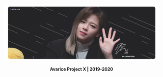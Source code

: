 ![logo](https://raw.githubusercontent.com/Avarice12/Avarice_DeviceChangelogs/master/banner/Jeongyeon_banner1.png)

<p align="center">
<b>Avarice Project X | 2019-2020</b>
</p>
